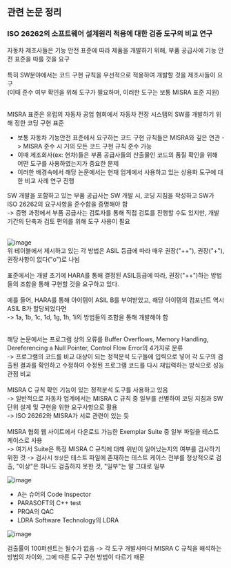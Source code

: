 ## 관련 논문 정리

###  ISO 26262의 소프트웨어 설계원리 적용에 대한 검증 도구의 비교 연구
자동차 제조사들은 기능 안전 표준에 따라 제품을 개발하기 위해, 부품 공급사에 기능 안전 표준을 따를 것을 요구<br>
<br>
특히 SW분야에서는 코드 구현 규칙을 우선적으로 적용하여 개발할 것을 제조사들이 요구<br>
(이때 준수 여부 확인을 위해 도구가 필요하며, 이러한 도구는 보통 MISRA 표준 지원)<br>
<br>

MISRA 표준은 유럽의 자동차 공업 협회에서 자동차 전장 시스템의 SW를 개발하기 위해 정한 코딩 구현 표준
- 보통 자동차 기능안전 표준에서 요구하는 코드 구현 규칙들은 MISRA와 깊은 연관 -> MISRA 준수 시 거의 모든 코드 구현 규칙 준수 가능
- 이때 제조회사(ex: 현차)들은 부품 공급사들의 산출물인 코드의 품질 확인을 위해 어떤 도구를 사용하였는지가 중요한 문제
- 이러한 배경속에서 해당 논문에서는 현재 업계에서 사용하고 있는 상용화 도구에 대한 비교 사례 연구 진행

SW 개발을 포함하고 있는 부품 공급사는 SW 개발 시, 코딩 지침을 작성하고 SW가 ISO 26262의 요구사항을 준수함을 증명해야 함<br>
-> 증명 과정에서 부품 공급사는 검토자를 통해 직접 검토를 진행할 수도 있지만, 개발 기간의 단축과 검토 편의를 위해 도구 사용이 필요<br>
<br>

![image](https://github.com/wookjongkim/solutions/assets/121083077/1554a566-bf57-4878-bbfd-1a1a3a8a51f3)
<br>
위 테이블에서 제시하고 있는 각 방법은 ASIL 등급에 따라 매우 권장("++"), 권장("+"), 권장사항이 없다("o")로 나뉨<br>
<br>
표준에서는 개발 초기에 HARA를 통해 결정된 ASIL등급에 따라, 권장("++")하는 방법들의 조합을 통해 구현할 것을 요구하고 있다.<br>
<br>
예를 들어, HARA를 통해 아이템이 ASIL B를 부여받았고, 해당 아이템의 컴포넌트 역시 ASIL B가 할당되었다면<br> 
-> 1a, 1b, 1c, 1d, 1g, 1h, 1i의 방법들의 조합을 통해 개발해야 함<br>
<br>

해당 논문에서는 프로그램 상의 오류를 Buffer Overflows, Memory Handling, Dereferencing a Null Pointer, Control Flow Error의 4가지로 분류<br>
-> 프로그램의 코드를 비교 대상이 되는 정적분석 도구들에 입력으로 넣어 각 도구의 검출된 결과를 확인하고 수정하여 수정된 프로그램 코드를 다시 재입력하는 방식으로 성능관점 비교<br>
<br>
MISRA C 규칙 확인 기능이 있는 정적분석 도구를 사용하고 있음<br>
-> 일반적으로 자동차 업계에서는 MISRA C 규칙 중 일부를 선별하여 코딩 지침과 SW 단위 설계 및 구현을 위한 요구사항으로 활용<br>
-> ISO 26262와 MISRA가 서로 관련이 있는 듯<br>
<br>
MISRA 협회 웹 사이트에서 다운로드 가능한 Exemplar Suite 중 일부 파일을 테스트 케이스로 사용<br>
-> 여기서 Suite은 특정 MISRA C 규칙에 대해 위반이 일어났는지의 여부를 검사하기 위한 것
-> 검사시 `정상`은 테스트 파일에 존재하는 테스트 케이스 전부를 정상적으로 검출, "이상"은 하나도 검출하지 못한 것, "일부"는 말 그대로 일부

![image](https://github.com/wookjongkim/solutions/assets/121083077/6d49d8cd-0746-43ec-bf8d-f47d6c200a38)
- A는 슈어의 Code Inspector
- PARASOFT의 C++ test
- PRQA의 QAC
- LDRA Software Technology의 LDRA

![image](https://github.com/wookjongkim/solutions/assets/121083077/b99bfacd-d26c-4b0e-a287-300ba7578962)

검출률이 100퍼센트는 될수가 없음
-> 각 도구 개발사마다 MISRA C 규칙을 해석하는 방법의 차이와, 그에 따른 도구 구현 방법이 다르기 때문














